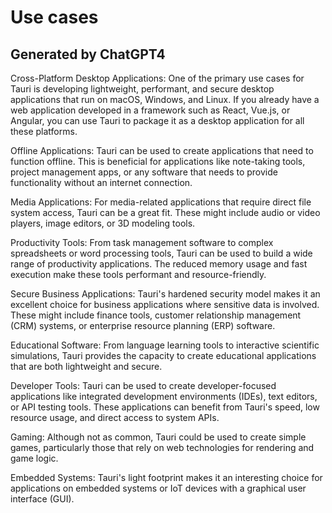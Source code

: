 # Use cases

## Generated by ChatGPT4

Cross-Platform Desktop Applications: One of the primary use cases for Tauri is developing lightweight, performant, and secure desktop applications that run on macOS, Windows, and Linux. If you already have a web application developed in a framework such as React, Vue.js, or Angular, you can use Tauri to package it as a desktop application for all these platforms.

Offline Applications: Tauri can be used to create applications that need to function offline. This is beneficial for applications like note-taking tools, project management apps, or any software that needs to provide functionality without an internet connection.

Media Applications: For media-related applications that require direct file system access, Tauri can be a great fit. These might include audio or video players, image editors, or 3D modeling tools.

Productivity Tools: From task management software to complex spreadsheets or word processing tools, Tauri can be used to build a wide range of productivity applications. The reduced memory usage and fast execution make these tools performant and resource-friendly.

Secure Business Applications: Tauri's hardened security model makes it an excellent choice for business applications where sensitive data is involved. These might include finance tools, customer relationship management (CRM) systems, or enterprise resource planning (ERP) software.

Educational Software: From language learning tools to interactive scientific simulations, Tauri provides the capacity to create educational applications that are both lightweight and secure.

Developer Tools: Tauri can be used to create developer-focused applications like integrated development environments (IDEs), text editors, or API testing tools. These applications can benefit from Tauri's speed, low resource usage, and direct access to system APIs.

Gaming: Although not as common, Tauri could be used to create simple games, particularly those that rely on web technologies for rendering and game logic.

Embedded Systems: Tauri's light footprint makes it an interesting choice for applications on embedded systems or IoT devices with a graphical user interface (GUI).
